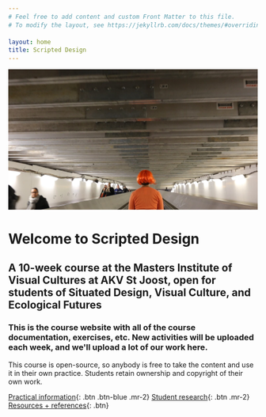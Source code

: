 ```yaml
---
# Feel free to add content and custom Front Matter to this file.
# To modify the layout, see https://jekyllrb.com/docs/themes/#overriding-theme-defaults

layout: home
title: Scripted Design
---
```






![](/assets/net-int1.jpg)



# Welcome to Scripted Design

## A 10-week course at the Masters Institute of Visual Cultures at AKV St Joost, open for students of Situated Design, Visual Culture, and Ecological Futures

### This is the course website with all of the course documentation, exercises, etc. New activities will be uploaded each week, and we'll upload a lot of our work here. 

This course is open-source, so anybody is free to take the content and use it in their own practice. Students retain ownership and copyright of their own work.

[Practical information](/about/){: .btn .btn-blue .mr-2} [Student research](/research/){: .btn .mr-2} [Resources + references](/resources/){: .btn}